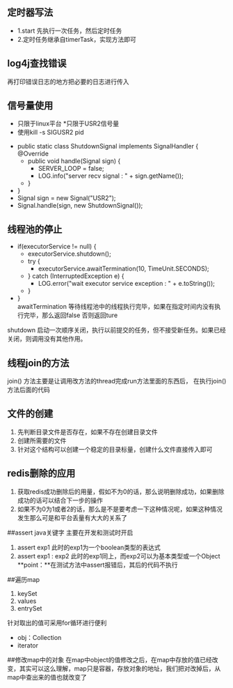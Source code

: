 ##  定时器写法
* 1.start 先执行一次任务，然后定时任务
* 2.定时任务继承自timerTask，实现方法即可
 
## log4j查找错误  
再打印错误日志的地方把必要的日志进行传入
	
## 信号量使用
* 只限于linux平台
*只限于USR2信号量
* 使用kill -s SIGUSR2 pid
 
 >
* public static class ShutdownSignal implements SignalHandler {  
	@Override  
	* public void handle(Signal sign) {  
		* SERVER_LOOP = false;  
		* LOG.info("server recv signal : " + sign.getName());  
	* }   
* }  
* Signal sign = new Signal("USR2");  
* Signal.handle(sign, new ShutdownSignal()); 
 

## 线程池的停止  
 
* if(executorService != null) {  
	* executorService.shutdown();  
	* try {  
		* executorService.awaitTermination(10, TimeUnit.SECONDS);  
	* } catch (InterruptedException e) {   
		* LOG.error("wait executor service exception : " + e.toString());  
	* }  
* }  
awaitTermination 等待线程池中的线程执行完毕，如果在指定时间内没有执行完毕，那么返回false
否则返回ture

shutdown 启动一次顺序关闭，执行以前提交的任务，但不接受新任务。如果已经关闭，则调用没有其他作用。		

## 线程join的方法
 join() 方法主要是让调用改方法的thread完成run方法里面的东西后， 在执行join()方法后面的代码

## 文件的创建
1. 先判断目录文件是否存在，如果不存在创建目录文件
2.	创建所需要的文件
3. 针对这个结构可以创建一个稳定的目录标量，创建什么文件直接传入即可

## redis删除的应用
1. 获取redis成功删除后的用量，假如不为0的话，那么说明删除成功，如果删除成功的话可以结合下一步的操作
2. 如果不为0为1或者2的话，那么是不是要考虑一下这种情况呢，如果这种情况发生那么可是和平台丢量有大大的关系了

##assert java关键字
主要在开发和测试时开启  
1. assert exp1 此时的exp1为一个boolean类型的表达式
2. assert exp1 : exp2 此时的exp1同上，而exp2可以为基本类型或一个Object
**point：**在测试方法中assert报错后，其后的代码不执行

##遍历map
1. keySet
2. values
3. entrySet  

针对取出的值可采用for循环进行便利  

* obj：Collection
* iterator

##修改map中的对象
在map中object的值修改之后，在map中存放的值已经改变，其实可以这么理解，map只是容器，存放对象的地址，我们把对改掉后，从map中查出来的值也就改变了





